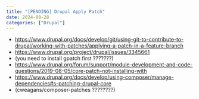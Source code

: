 ```yaml
---
title: "[PENDING] Drupal Apply Patch"
date: 2024-08-28
categories: ["Drupal"]
---
```


- https://www.drupal.org/docs/develop/git/using-git-to-contribute-to-drupal/working-with-patches/applying-a-patch-in-a-feature-branch
- https://www.drupal.org/project/drupal/issues/3345661
- (you need to install gpatch first ???????)
- https://www.drupal.org/forum/support/module-development-and-code-questions/2019-08-05/core-patch-not-installing-with
- https://www.drupal.org/docs/develop/using-composer/manage-dependencies#s-patching-drupal-core
- (cweagans/composer-patches ????????)
